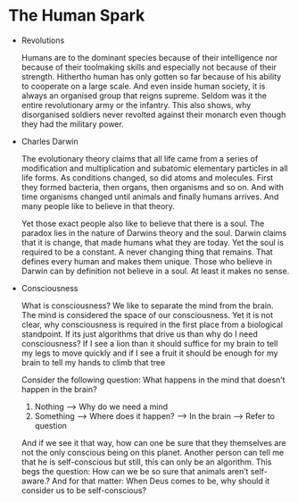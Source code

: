 # The Human Spark

- Revolutions
    
    Humans are to the dominant species because of their intelligence nor because of their toolmaking skills and especially not because of their strength. Hithertho human has only gotten so far because of his ability to cooperate on a large scale. And even inside human society, it is always an organised group that reigns supreme. Seldom was it the entire revolutionary army or the infantry. This also shows, why disorganised soldiers never revolted against their monarch even though they had the military power.
    
- Charles Darwin
    
    The evolutionary theory claims that all life came from a series of modification and multiplication and subatomic elementary particles in all life forms. As conditions changed, so did atoms and molecules. First they formed bacteria, then organs, then organisms and so on. And with time organisms changed until animals and finally humans arrives. And many people like to believe in that theory.
    
    Yet those exact people also like to believe that there is a soul. The paradox lies in the nature of Darwins theory and the soul. Darwin claims that it is change, that made humans what they are today. Yet the soul is required to be a constant. A never changing thing that remains. That defines every human and makes them unique. Those who believe in Darwin can by definition not believe in a soul. At least it makes no sense.
    
- Consciousness
    
    What is consciousness? We like to separate the mind from the brain. The mind is considered the space of our consciousness. Yet it is not clear, why consciousness is required in the first place from a biological standpoint. If its just algorithms that drive us than why do I need consciousness? If I see a lion than it should suffice for my brain to tell my legs to move quickly and if I see a fruit it should be enough for my brain to tell my hands to climb that tree
    
    Consider the following question: What happens in the mind that doesn’t happen in the brain?
    
    1. Nothing —> Why do we need a mind
    2. Something —> Where does it happen? —> In the brain —> Refer to question
    
    And if we see it that way, how can one be sure that they themselves are not the only conscious being on this planet. Another person can tell me that he is self-conscious but still, this can only be an algorithm. This begs the question: How can we be so sure that animals aren’t self-aware.? And for that matter: When Deus comes to be, why should it consider us to be self-conscious?